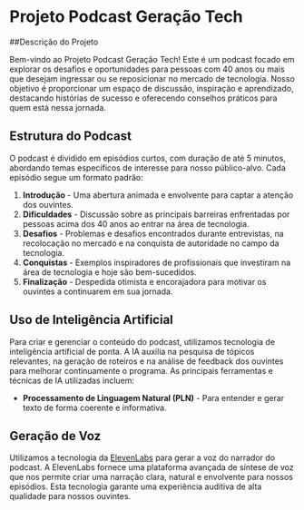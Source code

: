 # Projeto Podcast Geração Tech

##Descrição do Projeto

Bem-vindo ao Projeto Podcast Geração Tech! Este é um podcast focado em explorar os desafios e oportunidades para pessoas com 40 anos ou mais que desejam ingressar ou se reposicionar no mercado de tecnologia. Nosso objetivo é proporcionar um espaço de discussão, inspiração e aprendizado, destacando histórias de sucesso e oferecendo conselhos práticos para quem está nessa jornada.

## Estrutura do Podcast

O podcast é dividido em episódios curtos, com duração de até 5 minutos, abordando temas específicos de interesse para nosso público-alvo. Cada episódio segue um formato padrão:

1. **Introdução** - Uma abertura animada e envolvente para captar a atenção dos ouvintes.
2. **Dificuldades** - Discussão sobre as principais barreiras enfrentadas por pessoas acima dos 40 anos ao entrar na área de tecnologia.
3. **Desafios** - Problemas e desafios encontrados durante entrevistas, na recolocação no mercado e na conquista de autoridade no campo da tecnologia.
4. **Conquistas** - Exemplos inspiradores de profissionais que investiram na área de tecnologia e hoje são bem-sucedidos.
5. **Finalização** - Despedida otimista e encorajadora para motivar os ouvintes a continuarem em sua jornada.

## Uso de Inteligência Artificial
Para criar e gerenciar o conteúdo do podcast, utilizamos tecnologia de inteligência artificial de ponta. A IA auxilia na pesquisa de tópicos relevantes, na geração de roteiros e na análise de feedback dos ouvintes para melhorar continuamente o programa. As principais ferramentas e técnicas de IA utilizadas incluem:

- **Processamento de Linguagem Natural (PLN)** - Para entender e gerar texto de forma coerente e informativa.

## Geração de Voz

Utilizamos a tecnologia da [ElevenLabs](https://elevenlabs.io) para gerar a voz do narrador do podcast. A ElevenLabs fornece uma plataforma avançada de síntese de voz que nos permite criar uma narração clara, natural e envolvente para nossos episódios. Esta tecnologia garante uma experiência auditiva de alta qualidade para nossos ouvintes.
